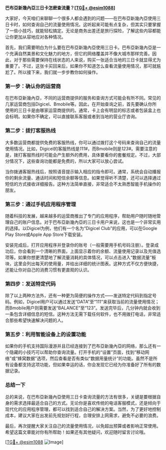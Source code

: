 **巴布亞新幾內亞三日卡怎麽查流量？[[TG💪+ @esim1088](https://t.me/s/esim1088)]**

大家好，今天咱们来聊聊一个很多人都会遇到的问题——在巴布亞新幾內亞使用三日卡时，如何查询自己的流量使用情况。这听起来可能有点复杂，但其实只要掌握了一些小技巧，就能轻松搞定。无论是商务出差还是旅行探险，了解这些内容都能让你更加从容地应对各种情况。

首先，我们需要明白为什么要在巴布亞新幾內亞使用三日卡。巴布亞新幾內亞是一个充满自然美景和文化魅力的地方，但它的网络覆盖并不像大城市那样完善。因此，对于那些需要保持在线状态的人来说，购买一张适合当地的三日卡就显得尤为重要了。不过，这张卡买回来后，如果你不知道怎么查看流量使用情况，那可就尴尬了。所以接下来，我们就一步步教你如何操作。

### **第一步：确认你的运营商**
在巴布亞新幾內亞，不同的运营商提供的服务和查询方式可能会有所不同。常见的几家运营商包括Digicel、Bmobile等。因此，在开始查询之前，首先要确认你所使用的三日卡是由哪家运营商提供的。通常，卡上会有明显的标志或者包装盒上也会标明。如果你不确定，可以直接联系客服或者到当地的营业厅咨询。

### **第二步：拨打客服热线**
大多数运营商都提供免费的客服热线，你可以通过拨打这个号码来查询自己的流量使用情况。比如，Digicel的客服热线是*111#*，而Bmobile则是*123#*。需要注意的是，拨打客服热线时可能会产生额外的费用，具体要看你的套餐规定。不过，大部分情况下，这些查询功能都是免费的，所以大家可以放心尝试。

当你拨通客服热线后，按照语音提示输入相应的指令即可。通常，系统会自动播报你的剩余流量、通话时间和短信余额等信息。如果觉得听不清楚，还可以选择通过短信的方式接收详细报告。这种方法简单直接，非常适合不太熟悉智能手机操作的朋友。

### **第三步：通过手机应用程序管理**
随着科技的发展，越来越多的运营商推出了专门的应用程序，帮助用户随时随地管理自己的账户信息。对于巴布亞新幾內亞的三日卡用户来说，这也是一个非常实用的选择。以Digicel为例，他们有一个名为“Digicel Club”的应用，可以在Google Play Store或Apple App Store下载安装。

安装完成后，打开应用程序并登录你的账号（一般需要用手机号码注册）。登录成功后，你会看到一个清晰的界面，上面显示着你的余额、流量使用记录以及充值选项等。如果你想更清楚地了解流量消耗的具体情况，可以点击进入“数据流量”板块，这里会列出每天的使用量，并给出详细的统计图表。这种方式不仅方便快捷，还能让你对自己的消费习惯有更直观的认识。

### **第四步：发送特定代码**
除了以上两种方法外，还有一种更为简便的操作方式——发送特定代码到指定号码。例如，Digicel用户可以通过发送“DATA”至“111”来获取当前的流量使用情况；而Bmobile用户则需要发送“BALANCE”至“123”。发送完毕后，几分钟内就会收到一条包含详细信息的短信。这种方法无需下载任何软件，也不用拨打电话，非常适合那些希望快速解决问题的人。

### **第五步：利用智能设备上的设置功能**
如果你的手机支持国际漫游并且已经连接到了巴布亞新幾內亞的网络，那么还有一个隐藏的小技巧可以帮助你查询流量。打开手机的“设置”页面，找到“移动网络”或“蜂窝数据”选项，然后查看是否有类似“数据用量统计”的功能。虽然不是所有设备都支持这项功能，但如果幸运的话，你会发现它已经为你准备好了所有的数据记录。

### **总结一下**
总的来说，在巴布亞新幾內亞使用三日卡查询流量的方法有很多，关键是要根据自身的需求选择最适合自己的方式。无论你是喜欢传统的电话客服模式，还是倾向于现代化的应用程序管理，都可以找到适合自己的解决方案。当然，为了更好地控制成本，建议大家在出发前先规划好行程，合理安排上网需求，避免不必要的浪费。

最后，再次提醒大家关注自己的流量使用情况，以免超出预算或者影响正常使用。希望这篇文章能对你有所帮助！如果还有其他疑问，欢迎随时留言讨论哦。

[[TG💪+ @esim1088](https://t.me/s/esim1088) ![Image](https://i.postimg.cc/4NQfJmqS/Snipaste-2025-05-13-00-14-12.png)]